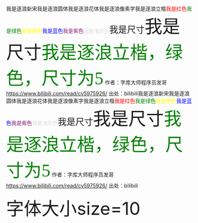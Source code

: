 <font face="逐浪新宋">我是逐浪新宋</font><font face="逐浪圆体">我是逐浪圆体</font><font face="逐浪花体">我是逐浪花体</font><font face="逐浪像素字">我是逐浪像素字</font><font face="逐浪立楷">我是逐浪立楷</font><font color=red>我是红色</font><font color=#008000>我是绿色</font><font color=yellow>我是黄色</font><font color=Blue>我是蓝色</font><font color= #871F78>我是紫色</font><font color= #DCDCDC>我是浅灰色</font><font size=5>我是尺寸</font><font size=10>我是尺寸</font><font face="逐浪立楷" color=green size=10>我是逐浪立楷，绿色，尺寸为5</font> 作者：字库大师程序员发哥 https://www.bilibili.com/read/cv5975926/ 出处：bilibili<font face="逐浪新宋">我是逐浪新宋</font><font face="逐浪圆体">我是逐浪圆体</font><font face="逐浪花体">我是逐浪花体</font><font face="逐浪像素字">我是逐浪像素字</font><font face="逐浪立楷">我是逐浪立楷</font><font color=red>我是红色</font><font color=#008000>我是绿色</font><font color=yellow>我是黄色</font><font color=Blue>我是蓝色</font><font color= #871F78>我是紫色</font><font color= #DCDCDC>我是浅灰色</font><font size=5>我是尺寸</font><font size=10>我是尺寸</font><font face="逐浪立楷" color=green size=10>我是逐浪立楷，绿色，尺寸为5</font> 作者：字库大师程序员发哥 https://www.bilibili.com/read/cv5975926/ 出处：bilibili



<font size=10>字体大小size=10</font>

